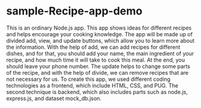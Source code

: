 # sample-Recipe-app-demo
This is an ordinary Node.js app. This app shows ideas for different recipes and helps encourage your cooking knowledge. The app will be made up of divided add, view, and update buttons, which allow you to learn more about the information.
 With the help of add, we can add recipes for different dishes, and for that, you should add your name, the main ingredient of your recipe, and how much time it will take to cook this meal. At the end, you should leave your phone number. The update helps to change some parts of the recipe, and with the help of divide, we can remove recipes that are not necessary for us. 
 To create this app, we used different coding technologies as a frontend, which include HTML, CSS, and PUG. The second technique is backend, which also includes parts such as node.js, express.js, and dataset mock_db.json.
